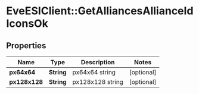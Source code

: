 # EveESIClient::GetAlliancesAllianceIdIconsOk

## Properties
Name | Type | Description | Notes
------------ | ------------- | ------------- | -------------
**px64x64** | **String** | px64x64 string | [optional] 
**px128x128** | **String** | px128x128 string | [optional] 


